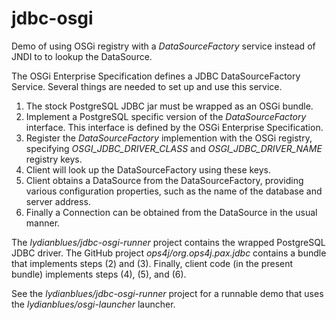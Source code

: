 jdbc-osgi
=========

Demo of using OSGi registry with a *DataSourceFactory* service instead of JNDI to to lookup the DataSource.

The OSGi Enterprise Specification defines a JDBC DataSourceFactory Service.  Several things are
needed to set up and use this service.

1. The stock PostgreSQL JDBC jar must be wrapped as an OSGi bundle.
2. Implement a PostgreSQL specific version of the *DataSourceFactory* interface.  This interface
   is defined by the OSGi Enterprise Specification.
3. Register the *DataSourceFactory* implemention with the OSGi registry, specifying 
   *OSGI_JDBC_DRIVER_CLASS* and *OSGI_JDBC_DRIVER_NAME* registry keys.  
4. Client will look up the DataSourceFactory using these keys.
5. Client obtains a DataSource from the DataSourceFactory, providing various configuration properties,
   such as the name of the database and server address.
6. Finally a Connection can be obtained from the DataSource in the usual manner.

The *lydianblues/jdbc-osgi-runner* project contains the wrapped PostgreSQL JDBC driver.  The
GitHub project *ops4j/org.ops4j.pax.jdbc* contains a bundle that implements steps (2) and (3).
Finally, client code (in the present bundle) implements steps (4), (5), and (6).  

See the *lydianblues/jdbc-osgi-runner* project for a runnable demo that uses the *lydianblues/osgi-launcher*
launcher.

